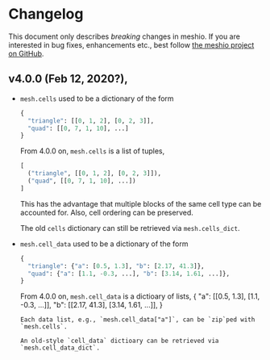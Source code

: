 # Changelog

This document only describes _breaking_ changes in meshio. If you are interested in bug
fixes, enhancements etc., best follow [the meshio project on
GitHub](https://github.com/nschloe/meshio).

## v4.0.0 (Feb 12, 2020?), 

- `mesh.cells` used to be a dictionary of the form
  ```python
  {
    "triangle": [[0, 1, 2], [0, 2, 3]],
    "quad": [[0, 7, 1, 10], ...]
  }
  ```
  From 4.0.0 on, `mesh.cells` is a list of tuples,
  ```python
  [
    ("triangle", [[0, 1, 2], [0, 2, 3]]),
    ("quad", [[0, 7, 1, 10], ...])
  ]
  ```
  This has the advantage that multiple blocks of the same cell type can be accounted
  for. Also, cell ordering can be preserved.

  The old `cells` dictionary can still be retrieved via `mesh.cells_dict`.

- `mesh.cell_data` used to be a dictionary of the form
  ```python
  {
    "triangle": {"a": [0.5, 1.3], "b": [2.17, 41.3]},
    "quad": {"a": [1.1, -0.3, ...], "b": [3.14, 1.61, ...]},
  }
  ```
  From 4.0.0 on, `mesh.cell_data` is a dictioary of lists,
  {
    "a": [[0.5, 1.3], [1.1, -0.3, ...]],
    "b": [[2.17, 41.3], [3.14, 1.61, ...]],
  }
  ```
  Each data list, e.g., `mesh.cell_data["a"]`, can be `zip`ped with `mesh.cells`.

  An old-style `cell_data` dictioary can be retrieved via `mesh.cell_data_dict`.
